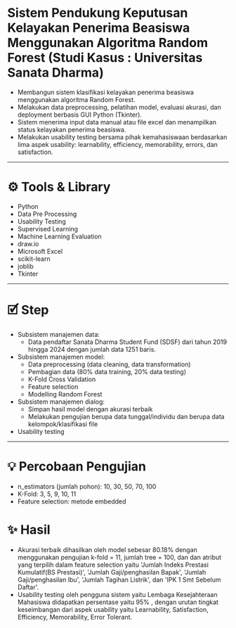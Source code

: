 # Sistem Pendukung Keputusan Kelayakan Penerima Beasiswa Menggunakan Algoritma Random Forest (Studi Kasus : Universitas Sanata Dharma)
- Membangun sistem klasifikasi kelayakan penerima beasiswa menggunakan algoritma Random Forest.
- Melakukan data preprocessing, pelatihan model, evaluasi akurasi, dan deployment berbasis GUI Python (Tkinter).
- Sistem menerima input data manual atau file excel dan menampilkan status kelayakan penerima beasiswa.
- Melakukan usability testing bersama pihak kemahasiswaan berdasarkan lima aspek usability: learnability, efficiency, memorability, errors, dan satisfaction.
---
# ⚙️ Tools & Library
- Python
- Data Pre Processing
- Usability Testing
- Supervised Learning
- Machine Learning Evaluation
- draw.io
- Microsoft Excel
- scikit-learn
- joblib
- Tkinter
---
# 🗹 Step
- Subsistem manajemen data:
  - Data pendaftar Sanata Dharma Student Fund (SDSF) dari tahun 2019 hingga 2024 dengan jumlah data 1251 baris.
- Subsistem manajemen model:
  - Data preprocessing (data cleaning, data transformation)
  - Pembagian data (80% data training, 20% data testing)
  - K-Fold Cross Validation
  - Feature selection
  - Modelling Random Forest
- Subsistem manajemen dialog:
  - Simpan hasil model dengan akurasi terbaik
  - Melakukan pengujian berupa data tunggal/individu dan berupa data kelompok/klasifikasi file
- Usability testing
---
# 💡 Percobaan Pengujian
- n_estimators (jumlah pohon): 10, 30, 50, 70, 100
- K-Fold: 3, 5, 9, 10, 11
- Feature selection: metode embedded
# ✨ Hasil
- Akurasi terbaik dihasilkan oleh model sebesar 80.18% dengan  menggunakan pengujian k-fold = 11, jumlah tree = 100, dan dan atribut yang terpilih dalam feature selection yaitu 'Jumlah Indeks Prestasi Kumulatif(BS Prestasi)', 'Jumlah Gaji/penghasilan Bapak', 'Jumlah Gaji/penghasilan Ibu', 'Jumlah Tagihan Listrik', dan 'IPK 1 Smt Sebelum Daftar'.
- Usability testing oleh pengguna sistem yaitu Lembaga Kesejahteraan Mahasiswa didapatkan persentase yaitu 95% , dengan urutan tingkat keseimbangan dari aspek usability yaitu Learnability, Satisfaction, Efficiency, Memorability, Error Tolerant.

